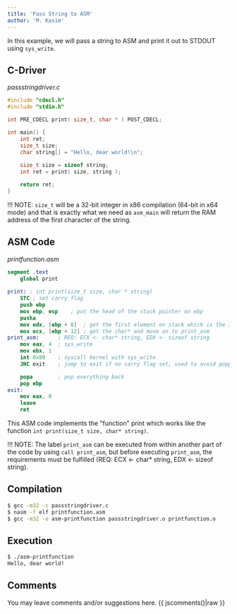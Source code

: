 ```yaml
---
title: 'Pass String to ASM'
author: 'M. Kasim'
---
```


In this example, we will pass a string to ASM and print it out to STDOUT using `sys_write`.

## C-Driver

_passstringdriver.c_
``` C
#include "cdecl.h"
#include "stdio.h"

int PRE_CDECL print( size_t, char * ) POST_CDECL;

int main() {
    int ret;
    size_t size;
    char string[] = "Hello, dear world!\n";
    
    size_t size = sizeof string;
    int ret = print( size, string );

    return ret;
}
```

!!! NOTE: `size_t` will be a 32-bit integer in x86 compilation (64-bit in x64 mode) and that is exactly what we need as `asm_main` will return the RAM address of the first character of the string.


## ASM Code

_printfunction.asm_
``` NASM
segment .text
    global print
    
print: ; int print(size_t size, char * string)
	STC	; set carry flag
    push ebp
    mov ebp, esp	; put the head of the stack pointer on ebp
    pusha
    mov edx, [ebp + 8]	; get the first element on stack which is the 32-bit int size
    mov ecx, [ebp + 12] ; get the char* and move on to print_asm
print_asm:      ; REQ: ECX <- char* string, EDX <- sizeof string
    mov eax, 4  ; sys_write
    mov ebx, 1  
    int 0x80    ; syscall kernel with sys_write
	JNC exit	; jump to exit if no carry flag set, used to avoid popping unnecessarily

    popa		; pop everything back
    pop ebp 
exit:
    mov eax, 0
    leave
    ret
```

This ASM code implements the "function" print which works like the function `int print(size_t size, char* string)`.

!!! NOTE: The label `print_asm` can be executed from within another part of the code by using `call print_asm`, but before executing `print_asm`, the requirements must be fulfilled (REQ: ECX <- char* string, EDX <- sizeof string).


## Compilation

``` bash
$ gcc -m32 -c passstringdriver.c
$ nasm -f elf printfunction.asm
$ gcc -m32 -o asm-printfunction passstringdriver.o printfunction.o
```

## Execution

``` bash
$ ./asm-printfunction
Hello, dear world!
```


## Comments
You may leave comments and/or suggestions here.
{{ jscomments()|raw }}